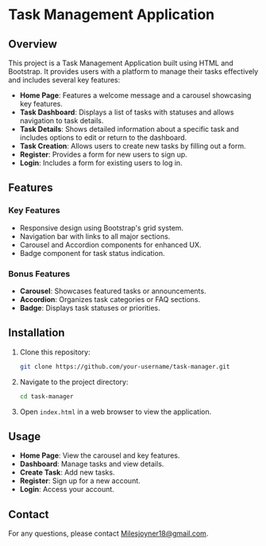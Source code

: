 # Task Management Application

## Overview

This project is a Task Management Application built using HTML and Bootstrap. It provides users with a platform to manage their tasks effectively and includes several key features:

- **Home Page**: Features a welcome message and a carousel showcasing key features.
- **Task Dashboard**: Displays a list of tasks with statuses and allows navigation to task details.
- **Task Details**: Shows detailed information about a specific task and includes options to edit or return to the dashboard.
- **Task Creation**: Allows users to create new tasks by filling out a form.
- **Register**: Provides a form for new users to sign up.
- **Login**: Includes a form for existing users to log in.

## Features

### Key Features
- Responsive design using Bootstrap's grid system.
- Navigation bar with links to all major sections.
- Carousel and Accordion components for enhanced UX.
- Badge component for task status indication.

### Bonus Features
- **Carousel**: Showcases featured tasks or announcements.
- **Accordion**: Organizes task categories or FAQ sections.
- **Badge**: Displays task statuses or priorities.

## Installation

1. Clone this repository:
    ```bash
    git clone https://github.com/your-username/task-manager.git
    ```

2. Navigate to the project directory:
    ```bash
    cd task-manager
    ```

3. Open `index.html` in a web browser to view the application.

## Usage

- **Home Page**: View the carousel and key features.
- **Dashboard**: Manage tasks and view details.
- **Create Task**: Add new tasks.
- **Register**: Sign up for a new account.
- **Login**: Access your account.


## Contact

For any questions, please contact [Milesjoyner18@gmail.com](mailto:Milesjoyner18@gmail.com).
